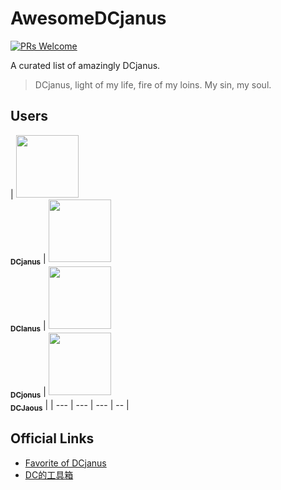 # AwesomeDCjanus

 [![PRs Welcome](https://img.shields.io/badge/PRs-welcome-brightgreen.svg?style=flat-square)](http://makeapullrequest.com) 

A curated list of amazingly DCjanus.

> DCjanus, light of my life, fire of my loins. My sin, my soul.

## Users

| [<img src="https://avatars0.githubusercontent.com/u/15802727?s=460&v=4" width="100px;"/><br /><sub><b>DCjanus</b></sub>](https://github.com/DCjanus) | 
[<img src="https://avatars1.githubusercontent.com/u/41549259?s=460&v=4" width="100px;"/><br /><sub><b>DCIanus</b></sub>](https://github.com/DCIanus) | 
[<img src="https://avatars1.githubusercontent.com/u/46739428?s=460&v=4" width="100px;"/><br /><sub><b>DCjonus</b></sub>](https://github.com/DCjonus) |
[<img src="https://avatars3.githubusercontent.com/u/46744612?s=460&v=4" width="100px;"/><br /><sub><b>DCJaous</b></sub>](https://github.com/DCJaous) |
| --- | --- | --- | -- |

## Official Links

- [Favorite of DCjanus](https://t.me/favorites_of_dcjanus)
- [DC的工具箱](https://blog.dcjanus.com/)
